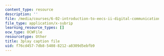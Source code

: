 ```yaml
---
content_type: resource
description: ''
file: /media/courses/6-02-introduction-to-eecs-ii-digital-communication-systems-fall-2012/f76cd4577db854088212a8309d5ebfb9_y02p8znNAKk.vtt
file_type: application/x-subrip
learning_resource_types: []
ocw_type: OCWFile
resourcetype: Other
title: 3play caption file
uid: f76cd457-7db8-5408-8212-a8309d5ebfb9
---
```

